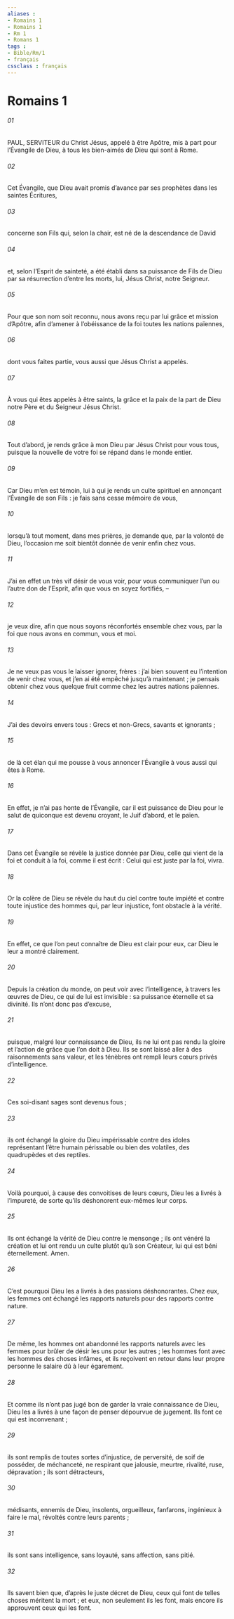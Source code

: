 ```yaml
---
aliases : 
- Romains 1
- Romains 1
- Rm 1
- Romans 1
tags : 
- Bible/Rm/1
- français
cssclass : français
---
```


# Romains 1

###### 01
PAUL, SERVITEUR du Christ Jésus,
appelé à être Apôtre,
mis à part pour l’Évangile de Dieu,
à tous les bien-aimés de Dieu qui sont à Rome.
###### 02
Cet Évangile, que Dieu avait promis d’avance
par ses prophètes dans les saintes Écritures,
###### 03
concerne son Fils qui, selon la chair,
est né de la descendance de David
###### 04
et, selon l’Esprit de sainteté,
a été établi dans sa puissance de Fils de Dieu
par sa résurrection d’entre les morts,
lui, Jésus Christ, notre Seigneur.
###### 05
Pour que son nom soit reconnu,
nous avons reçu par lui grâce et mission d’Apôtre,
afin d’amener à l’obéissance de la foi
toutes les nations païennes,
###### 06
dont vous faites partie,
vous aussi que Jésus Christ a appelés.
###### 07
À vous qui êtes appelés à être saints,
la grâce et la paix
de la part de Dieu notre Père
et du Seigneur Jésus Christ.
###### 08
Tout d’abord, je rends grâce à mon Dieu par Jésus Christ pour vous tous, puisque la nouvelle de votre foi se répand dans le monde entier.
###### 09
Car Dieu m’en est témoin, lui à qui je rends un culte spirituel en annonçant l’Évangile de son Fils : je fais sans cesse mémoire de vous,
###### 10
lorsqu’à tout moment, dans mes prières, je demande que, par la volonté de Dieu, l’occasion me soit bientôt donnée de venir enfin chez vous.
###### 11
J’ai en effet un très vif désir de vous voir, pour vous communiquer l’un ou l’autre don de l’Esprit, afin que vous en soyez fortifiés, –
###### 12
je veux dire, afin que nous soyons réconfortés ensemble chez vous, par la foi que nous avons en commun, vous et moi.
###### 13
Je ne veux pas vous le laisser ignorer, frères : j’ai bien souvent eu l’intention de venir chez vous, et j’en ai été empêché jusqu’à maintenant ; je pensais obtenir chez vous quelque fruit comme chez les autres nations païennes.
###### 14
J’ai des devoirs envers tous : Grecs et non-Grecs, savants et ignorants ;
###### 15
de là cet élan qui me pousse à vous annoncer l’Évangile à vous aussi qui êtes à Rome.
###### 16
En effet, je n’ai pas honte de l’Évangile, car il est puissance de Dieu pour le salut de quiconque est devenu croyant, le Juif d’abord, et le païen.
###### 17
Dans cet Évangile se révèle la justice donnée par Dieu, celle qui vient de la foi et conduit à la foi, comme il est écrit : Celui qui est juste par la foi, vivra.
###### 18
Or la colère de Dieu se révèle du haut du ciel contre toute impiété et contre toute injustice des hommes qui, par leur injustice, font obstacle à la vérité.
###### 19
En effet, ce que l’on peut connaître de Dieu est clair pour eux, car Dieu le leur a montré clairement.
###### 20
Depuis la création du monde, on peut voir avec l’intelligence, à travers les œuvres de Dieu, ce qui de lui est invisible : sa puissance éternelle et sa divinité. Ils n’ont donc pas d’excuse,
###### 21
puisque, malgré leur connaissance de Dieu, ils ne lui ont pas rendu la gloire et l’action de grâce que l’on doit à Dieu. Ils se sont laissé aller à des raisonnements sans valeur, et les ténèbres ont rempli leurs cœurs privés d’intelligence.
###### 22
Ces soi-disant sages sont devenus fous ;
###### 23
ils ont échangé la gloire du Dieu impérissable contre des idoles représentant l’être humain périssable ou bien des volatiles, des quadrupèdes et des reptiles.
###### 24
Voilà pourquoi, à cause des convoitises de leurs cœurs, Dieu les a livrés à l’impureté, de sorte qu’ils déshonorent eux-mêmes leur corps.
###### 25
Ils ont échangé la vérité de Dieu contre le mensonge ; ils ont vénéré la création et lui ont rendu un culte plutôt qu’à son Créateur, lui qui est béni éternellement. Amen.
###### 26
C’est pourquoi Dieu les a livrés à des passions déshonorantes. Chez eux, les femmes ont échangé les rapports naturels pour des rapports contre nature.
###### 27
De même, les hommes ont abandonné les rapports naturels avec les femmes pour brûler de désir les uns pour les autres ; les hommes font avec les hommes des choses infâmes, et ils reçoivent en retour dans leur propre personne le salaire dû à leur égarement.
###### 28
Et comme ils n’ont pas jugé bon de garder la vraie connaissance de Dieu, Dieu les a livrés à une façon de penser dépourvue de jugement. Ils font ce qui est inconvenant ;
###### 29
ils sont remplis de toutes sortes d’injustice, de perversité, de soif de posséder, de méchanceté, ne respirant que jalousie, meurtre, rivalité, ruse, dépravation ; ils sont détracteurs,
###### 30
médisants, ennemis de Dieu, insolents, orgueilleux, fanfarons, ingénieux à faire le mal, révoltés contre leurs parents ;
###### 31
ils sont sans intelligence, sans loyauté, sans affection, sans pitié.
###### 32
Ils savent bien que, d’après le juste décret de Dieu, ceux qui font de telles choses méritent la mort ; et eux, non seulement ils les font, mais encore ils approuvent ceux qui les font.
